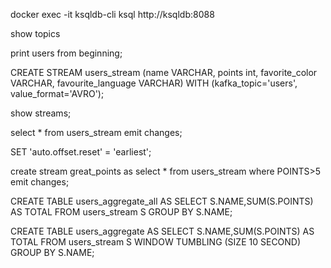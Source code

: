 
docker exec -it ksqldb-cli ksql http://ksqldb:8088

show topics

print users from beginning;

CREATE STREAM users_stream (name VARCHAR, points int, favorite_color VARCHAR, favourite_language VARCHAR) WITH (kafka_topic='users', value_format='AVRO');


show streams;

select * from users_stream emit changes;


SET 'auto.offset.reset' = 'earliest';

create stream great_points as select * from users_stream where POINTS>5 emit changes;


CREATE TABLE users_aggregate_all
AS SELECT S.NAME,SUM(S.POINTS) AS TOTAL 
FROM users_stream S 
GROUP BY S.NAME;


CREATE TABLE users_aggregate 
AS SELECT S.NAME,SUM(S.POINTS) AS TOTAL 
FROM users_stream S WINDOW TUMBLING (SIZE 10 SECOND) 
GROUP BY S.NAME;


